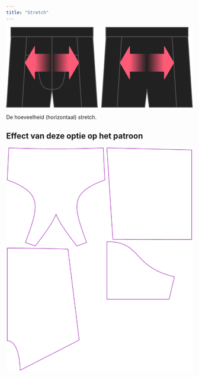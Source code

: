 ```yaml
---
title: "Stretch"
---
```


![De optie voor stretch bij Bruce](./stretch.svg)

De hoeveelheid (horizontaal) stretch.

## Effect van deze optie op het patroon

![Deze afbeelding toont het effect van deze optie door meerdere varianten die een andere waarde hebben voor deze optie te vervangen](bruce_stretch_sample.svg "Effect van deze optie op het patroon")
